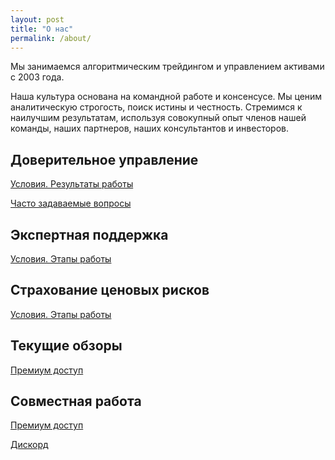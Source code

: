 ```yaml
---
layout: post
title: "О нас"
permalink: /about/
---
```


Мы занимаемся алгоритмическим трейдингом и управлением активами с 2003 года. 

Наша культура основана на командной работе и консенсусе. Мы ценим аналитическую строгость, поиск истины и честность. Стремимся к наилучшим результатам, используя совокупный опыт членов нашей команды, наших партнеров, наших консультантов и инвесторов.

## Доверительное управление
[Условия. Результаты работы](https://ragve.ru/asset/)

[Часто задаваемые вопросы](https://ragve.ru/faq/)

## Экспертная поддержка

[Условия. Этапы работы](https://ragve.ru/support_portfolio/)

## Cтрахование ценовых рисков

[Условия. Этапы работы](https://ragve.ru/hedge/)

## Текущие обзоры
[Премиум доступ](https://ragve.ru)

## Совместная работа
[Премиум доступ](https://ragve.ru/premium/)

[Дискорд](https://discord.gg/V6arrKAUrh)



